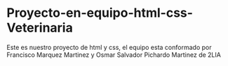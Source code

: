 # Proyecto-en-equipo-html-css-Veterinaria
Este es nuestro proyecto de html y css, el equipo esta conformado por Francisco Marquez Martinez y Osmar Salvador Pichardo Martinez de 2LIA 
